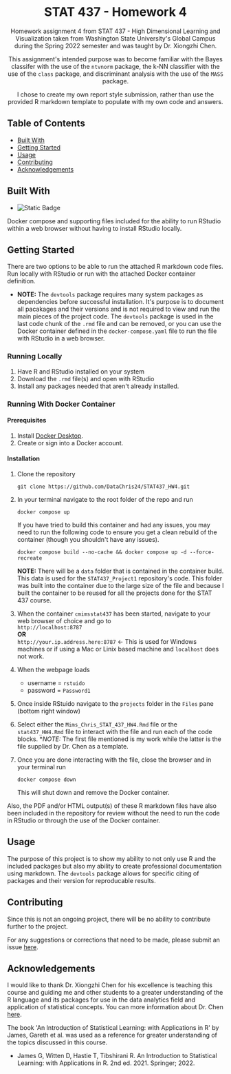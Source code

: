 <div align=center>
<h1>STAT 437 - Homework 4</h1>

Homework assignment 4 from STAT 437 - High Dimensional Learning and Visualization taken from Washington State University's Global Campus during the Spring 2022 semester and was taught by Dr. Xiongzhi Chen.

This assignment's intended purpose was to become familiar with the Bayes classifer with the use of the `ntvnorm` package, the k-NN classifier with the use of the `class` package, and discriminant analysis with the use of the `MASS` package.

I chose to create my own report style submission, rather than use the provided R markdown template to populate with my own code and answers.
</div>

## Table of Contents

- [Built With](https://github.com/DataChris24/STAT437_HW4?tab=readme-ov-file#built-with)
- [Getting Started](https://github.com/DataChris24/STAT437_HW4?tab=readme-ov-file#getting-started)
- [Usage](https://github.com/DataChris24/STAT437_HW4?tab=readme-ov-file#usage)
- [Contributing](https://github.com/DataChris24/STAT437_HW4?tab=readme-ov-file#contributing)
- [Acknowledgements](https://github.com/DataChris24/STAT437_HW4?tab=readme-ov-file#acknowledgements)

## Built With

- ![Static Badge](https://img.shields.io/badge/-4.1.1-blue?style=plastic&logo=r)


Docker compose and supporting files included for the ability to run RStudio within a web browser without having to install RStudio locally.

## Getting Started

There are two options to be able to run the attached R markdown code files. Run locally with RStudio or run with the attached Docker container definition.

- **NOTE:** The `devtools` package requires many system packages as dependencies before successful installation. It's purpose is to document all pacakages and their versions and is not required to view and run the main pieces of the project code. The `devtools` package is used in the last code chunk of the `.rmd` file and can be removed, or you can use the Docker container defined in the `docker-compose.yaml` file to run the file with RStudio in a web browser.

### Running Locally

1. Have R and RStudio installed on your system
2. Download the `.rmd` file(s) and open with RStudio
3. Install any packages needed that aren't already installed. 

### Running With Docker Container

#### Prerequisites

1. Install [Docker Desktop](https://www.docker.com/products/docker-desktop/).
2. Create or sign into a Docker account.

#### Installation

1. Clone the repository 

   ```
   git clone https://github.com/DataChris24/STAT437_HW4.git
   ```
2. In your terminal navigate to the root folder of the repo and run 

   ```
   docker compose up
   ```

   If you have tried to build this container and had any issues, you may need to run the following code to ensure you get a clean rebuild of the container (though you shouldn't have any issues).

   ```
   docker compose build --no-cache && docker compose up -d --force-recreate
   ```

   **NOTE:** There will be a `data` folder that is contained in the container build. This data is used for the `STAT437_Project1` repository's code. This folder was built into the container due to the large size of the file and because I built the container to be reused for all the projects done for the STAT 437 course.

3. When the container `cmimsstat437` has been started, navigate to your web browser of choice and go to<br>
   `http://localhost:8787`
   <br>**OR**<br>
   `http://your.ip.address.here:8787` <- This is used for Windows machines or if using a Mac or Linix based machine and `localhost` does not work.

4. When the webpage loads<br>
    - username = `rstuido` <br>
    - password = `Password1`

5. Once inside RStuido navigate to the `projects` folder in the `Files` pane (bottom right window)

6. Select either the `Mims_Chris_STAT_437_HW4.Rmd` file or the `stat437_HW4.Rmd` file to interact with the file and run each of the code blocks. **NOTE:* The first file mentioned is my work while the latter is the file supplied by Dr. Chen as a template.

7. Once you are done interacting with the file, close the browser and in your terminal run 
   
   ```
   docker compose down
   ```

   This will shut down and remove the Docker container.

Also, the PDF and/or HTML output(s) of these R markdown files have also been included in the repository for review without the need to run the code in RStudio or through the use of the Docker container.

## Usage

The purpose of this project is to show my ability to not only use R and the included packages but also my ability to create professional documentation using markdown. The `devtools` package allows for specific citing of packages and their version for reproducable results. 

## Contributing

Since this is not an ongoing project, there will be no ability to contribute further to the project.

For any suggestions or corrections that need to be made, please submit an issue [here](https://github.com/DataChris24/STAT437_HW4/issues).

## Acknowledgements

I would like to thank Dr. Xiongzhi Chen for his excellence is teaching this course and guiding me and other students to a greater understanding of the R language and its packages for use in the data analytics field and application of statistical concepts. You can more information about Dr. Chen [here](https://www.math.wsu.edu/faculty/xchen/).

The book 'An Introduction of Statistical Learning: with Applications in R' by James, Gareth et al. was used as a reference for greater understanding of the topics discussed in this course.

- James G, Witten D, Hastie T, Tibshirani R. An Introduction to Statistical Learning: with Applications in R. 2nd ed. 2021. Springer; 2022.